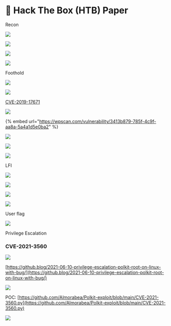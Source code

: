 # 📰 Hack The Box (HTB) Paper

Recon

![](<.gitbook/assets/image (124).png>)

![](<.gitbook/assets/image (27).png>)

![](<.gitbook/assets/image (163).png>)

![](<.gitbook/assets/image (83).png>)

Foothold

![](<.gitbook/assets/image (283).png>)

![](<.gitbook/assets/image (89).png>)

[CVE-2019-17671](https://cve.mitre.org/cgi-bin/cvename.cgi?name=CVE-2019-17671)

![](<.gitbook/assets/image (222).png>)

{% embed url="https://wpscan.com/vulnerability/3413b879-785f-4c9f-aa8a-5a4a1d5e0ba2" %}

![](<.gitbook/assets/image (206).png>)

![](<.gitbook/assets/image (243).png>)

![](<.gitbook/assets/image (137).png>)

LFI

![](<.gitbook/assets/image (123).png>)

![](<.gitbook/assets/image (117).png>)

![](<.gitbook/assets/image (185).png>)



![](<.gitbook/assets/image (22).png>)

User flag

![](<.gitbook/assets/image (99).png>)

Privilege Escalation

### CVE-2021-3560

![](<.gitbook/assets/image (59).png>)

[https://github.blog/2021-06-10-privilege-escalation-polkit-root-on-linux-with-bug/](https://github.blog/2021-06-10-privilege-escalation-polkit-root-on-linux-with-bug/)

![](<.gitbook/assets/image (53).png>)

POC: [https://github.com/Almorabea/Polkit-exploit/blob/main/CVE-2021-3560.py](https://github.com/Almorabea/Polkit-exploit/blob/main/CVE-2021-3560.py)



![](<.gitbook/assets/image (126).png>)
